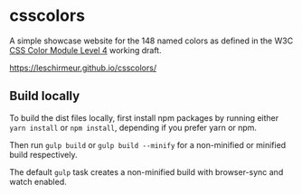 # csscolors

A simple showcase website for the 148 named colors as defined in the W3C <a href="https://www.w3.org/TR/css-color-4/#named-colors">CSS Color Module Level 4</a> working draft.

https://leschirmeur.github.io/csscolors/

## Build locally

To build the dist files locally, first install npm packages by running either `yarn install` or `npm install`, depending if you prefer yarn or npm.
 
Then run `gulp build` or `gulp build --minify` for a non-minified or minified build respectively.
 
The default `gulp` task creates a non-minified build with browser-sync and watch enabled. 
